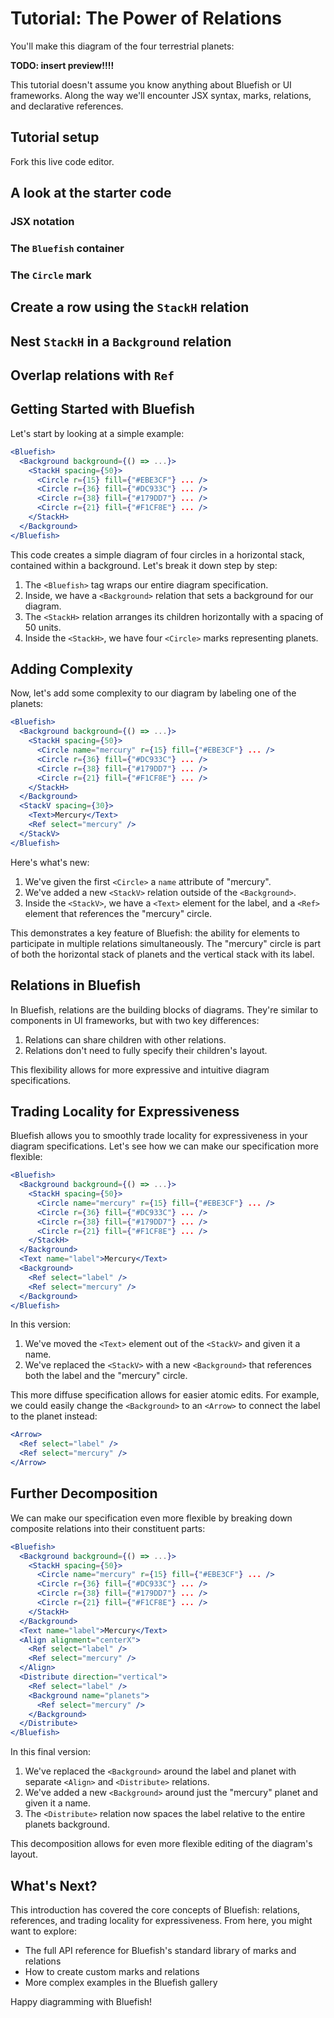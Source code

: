 # Tutorial: The Power of Relations

You'll make this diagram of the four terrestrial planets:

**TODO: insert preview!!!!**

This tutorial doesn't assume you know
anything about Bluefish or UI frameworks. Along the way we'll encounter JSX syntax, marks,
relations, and declarative references.

## Tutorial setup

Fork this live code editor.

## A look at the starter code

### JSX notation

### The `Bluefish` container

### The `Circle` mark

## Create a row using the `StackH` relation

## Nest `StackH` in a `Background` relation

## Overlap relations with `Ref`

## Getting Started with Bluefish

Let's start by looking at a simple example:

```jsx
<Bluefish>
  <Background background={() => ...}>
    <StackH spacing={50}>
      <Circle r={15} fill={"#EBE3CF"} ... />
      <Circle r={36} fill={"#DC933C"} ... />
      <Circle r={38} fill={"#179DD7"} ... />
      <Circle r={21} fill={"#F1CF8E"} ... />
    </StackH>
  </Background>
</Bluefish>
```

This code creates a simple diagram of four circles in a horizontal stack, contained within a background. Let's break it down step by step:

1. The `<Bluefish>` tag wraps our entire diagram specification.
2. Inside, we have a `<Background>` relation that sets a background for our diagram.
3. The `<StackH>` relation arranges its children horizontally with a spacing of 50 units.
4. Inside the `<StackH>`, we have four `<Circle>` marks representing planets.

## Adding Complexity

Now, let's add some complexity to our diagram by labeling one of the planets:

```jsx
<Bluefish>
  <Background background={() => ...}>
    <StackH spacing={50}>
      <Circle name="mercury" r={15} fill={"#EBE3CF"} ... />
      <Circle r={36} fill={"#DC933C"} ... />
      <Circle r={38} fill={"#179DD7"} ... />
      <Circle r={21} fill={"#F1CF8E"} ... />
    </StackH>
  </Background>
  <StackV spacing={30}>
    <Text>Mercury</Text>
    <Ref select="mercury" />
  </StackV>
</Bluefish>
```

Here's what's new:

1. We've given the first `<Circle>` a `name` attribute of "mercury".
2. We've added a new `<StackV>` relation outside of the `<Background>`.
3. Inside the `<StackV>`, we have a `<Text>` element for the label, and a `<Ref>` element that references the "mercury" circle.

This demonstrates a key feature of Bluefish: the ability for elements to participate in multiple relations simultaneously. The "mercury" circle is part of both the horizontal stack of planets and the vertical stack with its label.

## Relations in Bluefish

In Bluefish, relations are the building blocks of diagrams. They're similar to components in UI frameworks, but with two key differences:

1. Relations can share children with other relations.
2. Relations don't need to fully specify their children's layout.

This flexibility allows for more expressive and intuitive diagram specifications.

## Trading Locality for Expressiveness

Bluefish allows you to smoothly trade locality for expressiveness in your diagram specifications. Let's see how we can make our specification more flexible:

```jsx
<Bluefish>
  <Background background={() => ...}>
    <StackH spacing={50}>
      <Circle name="mercury" r={15} fill={"#EBE3CF"} ... />
      <Circle r={36} fill={"#DC933C"} ... />
      <Circle r={38} fill={"#179DD7"} ... />
      <Circle r={21} fill={"#F1CF8E"} ... />
    </StackH>
  </Background>
  <Text name="label">Mercury</Text>
  <Background>
    <Ref select="label" />
    <Ref select="mercury" />
  </Background>
</Bluefish>
```

In this version:

1. We've moved the `<Text>` element out of the `<StackV>` and given it a name.
2. We've replaced the `<StackV>` with a new `<Background>` that references both the label and the "mercury" circle.

This more diffuse specification allows for easier atomic edits. For example, we could easily change the `<Background>` to an `<Arrow>` to connect the label to the planet instead:

```jsx
<Arrow>
  <Ref select="label" />
  <Ref select="mercury" />
</Arrow>
```

## Further Decomposition

We can make our specification even more flexible by breaking down composite relations into their constituent parts:

```jsx
<Bluefish>
  <Background background={() => ...}>
    <StackH spacing={50}>
      <Circle name="mercury" r={15} fill={"#EBE3CF"} ... />
      <Circle r={36} fill={"#DC933C"} ... />
      <Circle r={38} fill={"#179DD7"} ... />
      <Circle r={21} fill={"#F1CF8E"} ... />
    </StackH>
  </Background>
  <Text name="label">Mercury</Text>
  <Align alignment="centerX">
    <Ref select="label" />
    <Ref select="mercury" />
  </Align>
  <Distribute direction="vertical">
    <Ref select="label" />
    <Background name="planets">
      <Ref select="mercury" />
    </Background>
  </Distribute>
</Bluefish>
```

In this final version:

1. We've replaced the `<Background>` around the label and planet with separate `<Align>` and `<Distribute>` relations.
2. We've added a new `<Background>` around just the "mercury" planet and given it a name.
3. The `<Distribute>` relation now spaces the label relative to the entire planets background.

This decomposition allows for even more flexible editing of the diagram's layout.

## What's Next?

This introduction has covered the core concepts of Bluefish: relations, references, and trading locality for expressiveness. From here, you might want to explore:

- The full API reference for Bluefish's standard library of marks and relations
- How to create custom marks and relations
- More complex examples in the Bluefish gallery

Happy diagramming with Bluefish!

